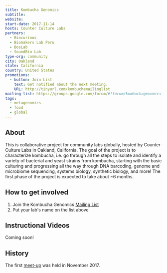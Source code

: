 ```yaml
---
title: Kombucha Genomics
subtitle:
website:
start-date: 2017-11-14
hosts: Counter Culture Labs
partners:
  - Biocurious
  - Biomakers Lab Peru
  - BosLab
  - SoundBio Lab
type-org: community
city: Oakland
state: California
country: United States
promotions:
  - button: Join List
    text: Get notified about the next meeting.
    URL: http://tinyurl.com/kombuchamailinglist
mailing-list: https://groups.google.com/forum/#!forum/kombuchagenomics
tags:
  - metagenomics
  - food
  - global
---
```


## About
This is collaborative project for community labs globally, hosted by Counter Culture Labs in Oakland, California. The goal of the project is to characterize kombucha, i.e. go through all the steps to isolate and identify a variety of bacterial and yeast strains from kombucha, starting with the basic culturing and progressing all the way through DNA barcoding, genome and microbiome sequencing, systems biology, synthetic biology, and more! The first phase of the project is expected to take about ~6 months.

## How to get involved
1. Join the Kombucha Genomics [Mailing List](http://tinyurl.com/kombuchamailinglist)
2. Put your lab's name on the list above

## Instructional Videos
Coming soon!

## History
The first [meet-up](https://www.meetup.com/Counter-Culture-Labs/events/244983427/?_cookie-check=HyqGOIfHaCyjUnk4) was held in November 2017.
